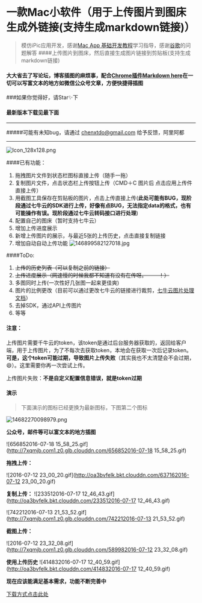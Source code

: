 # 一款Mac小软件（用于上传图片到图床生成外链接(支持生成markdown链接)）
> 模仿iPic应用开发，感谢[Mac App 基础开发教程](http://www.macdev.io/)学习指导，感谢[谷歌](https://www.google.com/)的问题解答 
####上传图片到图床，然后直接生成图片链接到剪贴板(支持生成markdown链接)
#### 大大省去了写论坛，博客插图的麻烦事，配合[Chrome插件Markdown here](http://markdown-here.com/)在一切可以写富文本的地方如微信公众号文章，方便快捷得插图



###如果你觉得好，请Star✨下

#### 最新版本下载见最下面

___



#####可能有未知bug，请通过 chenxtdo@gmail.com 给予反馈，阿里阿都
___

![Icon_128x128.png](http://7xqmjb.com1.z0.glb.clouddn.com/54979Icon_128x128.png)

####已有功能：
1. 拖拽图片文件到状态栏图标直接上传（随手一拖）
2. 复制图片文件，点击状态栏上传按钮上传（CMD＋C 图片后 点击应用上传件直接上传）
3. 用截图工具保存在剪贴板的图片，点击上传直接上传(**此处可能有BUG，现阶段通过七牛云的SDK进行上传，好像有点BUG，无法指定data的格式，也有可能操作有误。现阶段通过七牛云转码接口进行处理**)
4. 配置自己的图床（暂时支持七牛云）
5. 增加上传进度展示
6. 新增上传图片的展示，与最近5张的上传历史，点击直接复制链接
7. 增加自动自动上传功能
![146899582127018.jpg](http://7xqmjb.com1.z0.glb.clouddn.com/146899582127018.jpg?imageView2/0/format/jpg)



####ToDo:

1. ~~上传的历史列表（可以复制之前的链接）~~
2. ~~上传进度展示（网速慢的时候我都不知道有没有在传呀。－ －！）~~
3. 多图同时上传(一次性好几张图一起来更佳爽)
5. 图片的比例更改（目前可以通过更改七牛云的链接进行裁剪，[七牛云图片处理文档](http://developer.qiniu.com/code/v6/api/kodo-api/image/imageview2.html)） 
6. 去掉SDK，通过API上传图片
4. 等等


#### 注意：

上传图片需要千牛云的token，该token是通过后台服务器获取的，返回给客户端，用于上传图片，为了不每次去获取token，本地会在获取一次后记录token。**可是，这个token可能过期，导致图片上传失败**（其实我也不太清楚会不会过期，😄）。这里需要你再一次尝试上传。

上传图片失败：**不是自定义配置信息错误，就是token过期**



#### 演示



> 下面演示的图标已经更换为最新图标，下图第二个图标

![14682270098979.png](http://oa3bvfelk.bkt.clouddn.com/14682270098979.png?imageView2/0/format/png)

**公众号，邮件等可以富文本的地方插图**

![656852016-07-18 15_58_25.gif](http://7xqmjb.com1.z0.glb.clouddn.com/656852016-07-18 15_58_25.gif)

**拖拽上传：**

![2016-07-12 23_00_20.gif](http://oa3bvfelk.bkt.clouddn.com/637162016-07-12 23_00_20.gif)

**复制上传：**
![233512016-07-17 12_46_43.gif](http://oa3bvfelk.bkt.clouddn.com/233512016-07-17 12_46_43.gif)



![742212016-07-13 21_53_52.gif](http://7xqmjb.com1.z0.glb.clouddn.com/742212016-07-13 21_53_52.gif)


**截图上传：**

![2016-07-12 23_32_08.gif](http://7xqmjb.com1.z0.glb.clouddn.com/589982016-07-12 23_32_08.gif)


**使用上传历史**
![414832016-07-17 12_40_59.gif](http://oa3bvfelk.bkt.clouddn.com/414832016-07-17 12_40_59.gif)


**现在应该能满足基本需求，功能不断完善中**

[下载方式点击此处](http://lzqup.com)

